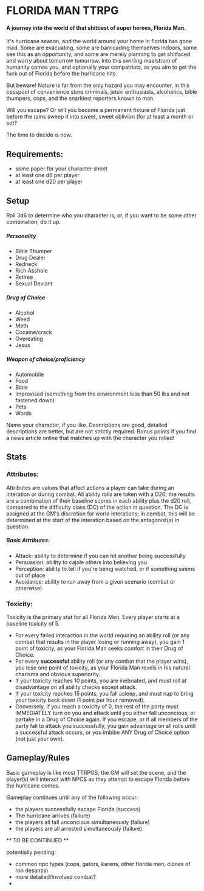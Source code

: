 # FLORIDA MAN TTRPG

#### A journey into the world of that shittiest of super heroes, Florida Man.

It's hurricane season, and the world around your home in florida has gone mad.  Some are evacuating, some are barricading themselves indoors, some see this as an opportunity, and some are merely planning to get shitfaced and worry about tomorrow tomorrow.  Into this swirling maelstrom of humanity comes you, and optionally your compatriots, as you aim to get the fuck out of Florida before the hurricane hits.  

But beware! Nature is far from the only hazard you may encounter, in this cesspool of convenience store criminals, jetski enthusiasts, alcoholics, bible thumpers, cops, and the snarkiest reporters known to man.

Will you escape?  Or will you become a permanent fixture of Florida just before the rains sweep it into sweet, sweet oblivion (for at least a month or so)?

The time to decide is now.

## Requirements:
- some paper for your character sheet
- at least one d6 per player
- at least one d20 per player

## Setup

Roll 3d6 to determine who you character is; or, if you want to be some other combination, do it up.

##### Personality
- Bible Thumper
- Drug Dealer
- Redneck
- Rich Asshole
- Retiree
- Sexual Deviant

##### Drug of Choice
- Alcohol
- Weed
- Meth
- Cocaine/crack
- Overeating
- Jesus

##### Weapon of choice/proficiency
- Automobile
- Food
- Bible
- Improvised (something from the environment less than 50 lbs and not fastened down)
- Pets
- Words

Name your character, if you like.  Descriptions are good, detailed descriptions are better, but are not strictly required.  Bonus points if you find a news article online that matches up with the character you rolled!

## Stats

### Attributes:
Attributes are values that affect actions a player can take during an interation or during combat.  All ability rolls are taken with a D20; the results are a combination of their baseline scores in each ability plus the d20 roll, compared to the difficulty class (DC) of the action in question.  The DC is assigned at the GM's discretion for world interations; in combat, this will be determined at the start of the interation based on the antagonist(s) in question.

##### Basic Attributes:
- Attack: ability to determine if you can hit another being successfully
- Persuasion: ability to cajole others into believing you
- Perception: ability to tell if you're being watched, or if something seems out of place
- Avoidance: ability to run away from a given scenario (combat or otherwise)

### Toxicity:
Toxicity is the primary stat for all Florida Men.  Every player starts at a baseline toxicity of 5.  

- For every failed interaction in the world requiring an ability roll (or any combat that results in the player losing or running away), you gain 1 point of toxicity, as your Florida Man seeks comfort in their Drug of Choice.
- For every **successful** ability roll (or any combat that the player wins), you lose one point of toxicity, as your Florida Man revels in his natural charisma and obvious superiority.  
- If your toxicity reaches 10 points, you are inebriated, and must roll at disadvantage on all ability checks except attack.
- If your toxicity reaches 15 points, you fall asleep, and must nap to bring your toxicity back down (1 point per hour removed).
- Conversely, if you reach a toxicity of 0, the rest of the party must IMMEDIATELY turn on you and attack until you either fall unconcious, or partake in a Drug of Choice again.  If you escape, or if all members of the party fail to attack you successfully, you gain advantage on all rolls until a successful attack occurs, or you imbibe ANY Drug of Choice option (not just your own).

## Gameplay/Rules

Basic gameplay is like most TTRPGS; the GM will set the scene, and the player(s) will interact with NPCS as they attempt to escape Florida before the hurricane comes.

Gameplay continues until any of the following occur:
- the players successfully escape Florida (success)
- The hurricane arrives (failure)
- the players all fall unconcious simultaneously (failure)
- the players are all arrested simultaneously (failure)

** TO BE CONTINUED **

potentially pending:
- common npc types (cops, gators, karens, other florida men, clones of ron desantis)
- more detailed/involved combat?
- 